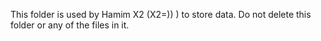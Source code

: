 This folder is used by Hamim X2 (X2=)) ) to store data. Do not delete this folder or any of the files in it.
